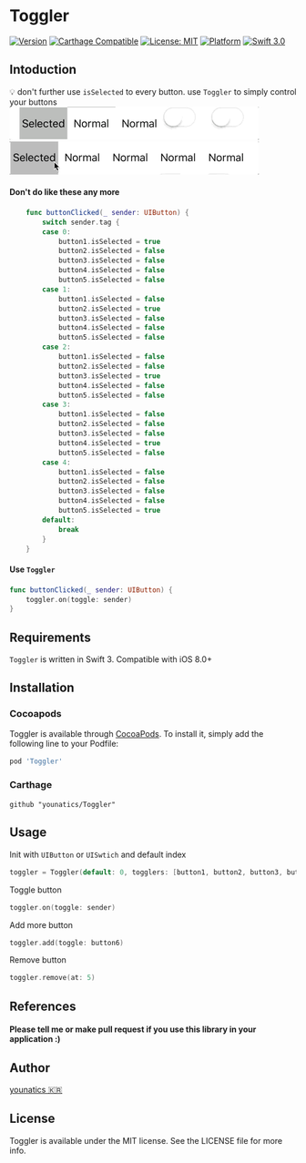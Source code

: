 # Toggler
[![Version](https://img.shields.io/cocoapods/v/Toggler.svg?style=flat)](http://cocoapods.org/pods/Toggler)
[![Carthage Compatible](https://img.shields.io/badge/Carthage-compatible-4BC51D.svg?style=flat)](https://github.com/Carthage/Carthage)
[![License: MIT](https://img.shields.io/badge/license-MIT-blue.svg?style=flat)](https://github.com/younatics/Toggler/blob/master/LICENSE)
[![Platform](https://img.shields.io/cocoapods/p/Toggler.svg?style=flat)](http://cocoapods.org/pods/Toggler)
[![Swift 3.0](https://img.shields.io/badge/Swift-3.0-orange.svg?style=flat)](https://developer.apple.com/swift/)

## Intoduction
💡 don't further use `isSelected` to every button. use `Toggler` to simply control your buttons
![demo](Images/Toggler.gif)
![demo](Images/Toggler2.gif)

#### Don't do like these any more
```Swift
    func buttonClicked(_ sender: UIButton) {
        switch sender.tag {
        case 0:
            button1.isSelected = true
            button2.isSelected = false
            button3.isSelected = false
            button4.isSelected = false
            button5.isSelected = false
        case 1:
            button1.isSelected = false
            button2.isSelected = true
            button3.isSelected = false
            button4.isSelected = false
            button5.isSelected = false
        case 2:
            button1.isSelected = false
            button2.isSelected = false
            button3.isSelected = true
            button4.isSelected = false
            button5.isSelected = false
        case 3:
            button1.isSelected = false
            button2.isSelected = false
            button3.isSelected = false
            button4.isSelected = true
            button5.isSelected = false
        case 4:
            button1.isSelected = false
            button2.isSelected = false
            button3.isSelected = false
            button4.isSelected = false
            button5.isSelected = true
        default:
            break
        }
    }
```

#### Use `Toggler`
```Swift 
func buttonClicked(_ sender: UIButton) {
    toggler.on(toggle: sender)
}
```
## Requirements

`Toggler` is written in Swift 3. Compatible with iOS 8.0+

## Installation

### Cocoapods

Toggler is available through [CocoaPods](http://cocoapods.org). To install
it, simply add the following line to your Podfile:

```ruby
pod 'Toggler'
```
### Carthage
```
github "younatics/Toggler"
```

## Usage
Init with `UIButton` or `UISwtich` and default index
```Swift 
toggler = Toggler(default: 0, togglers: [button1, button2, button3, button4, button5])
```

Toggle button
```Swift
toggler.on(toggle: sender)
```

Add more button
```Swift 
toggler.add(toggle: button6)
```

Remove button
```Swift 
toggler.remove(at: 5)
```

## References
#### Please tell me or make pull request if you use this library in your application :) 

## Author
[younatics 🇰🇷](http://younatics.github.io)

## License
Toggler is available under the MIT license. See the LICENSE file for more info.
